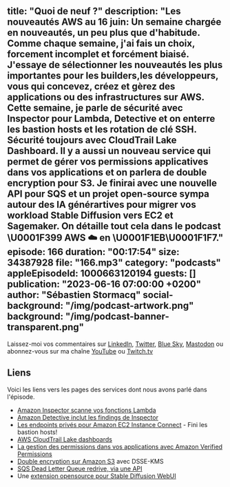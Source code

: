 title: "Quoi de neuf ?"
description: "Les nouveautés AWS au 16 juin: Un semaine chargée en nouveautés, un peu plus que d'habitude. Comme chaque semaine, j'ai fais un choix, forcement incomplet et forcément biaisé. J'essaye de sélectionner les nouveautés les plus importantes pour les builders,les développeurs, vous qui concevez, créez et gèrez des applications ou des infrastructures sur AWS. Cette semaine, je parle de sécurité avec Inspector pour Lambda, Detective et on enterre les bastion hosts et les rotation de clé SSH.  Sécurité toujours avec CloudTrail Lake Dashboard. Il y a aussi un nouveau service qui permet de gérer vos permissions applicatives dans vos applications et on parlera de double encryption pour S3. Je finirai avec une nouvelle API pour SQS et un projet open-source sympa autour des IA générartives pour migrer vos workload Stable Diffusion vers EC2 et Sagemaker. On détaille tout cela dans le podcast \U0001F399 AWS ☁️ en \U0001F1EB\U0001F1F7."
episode: 166
duration: "00:17:54"
size: 34387928
file: "166.mp3"
category: "podcasts"
appleEpisodeId: 1000663120194
guests: []
publication: "2023-06-16 07:00:00 +0200"
author: "Sébastien Stormacq"
social-background: "/img/podcast-artwork.png"
background: "/img/podcast-banner-transparent.png"
---

Laissez-moi vos commentaires sur [LinkedIn](https://www.linkedin.com/in/sebastienstormacq/), [Twitter](https://twitter.com/sebsto), [Blue Sky](https://bsky.app/profile/sebsto.bsky.social), [Mastodon](https://awscommunity.social/@sebsto) ou abonnez-vous sur ma chaîne [YouTube](https://www.youtube.com/sebsto) ou [Twitch.tv](https://www.twitch.tv/sebAWS)

## Liens

Voici les liens vers les pages des services dont nous avons parlé dans l'épisode.

- [Amazon Inspector scanne vos fonctions Lambda](https://aws.amazon.com/about-aws/whats-new/2023/06/amazon-inspector-code-scans-aws-lambda-function/)
- [Amazon Detective inclut les findings de Inspector](https://aws.amazon.com/about-aws/whats-new/2023/06/amazon-detective-finding-groups-amazon-inspector/)
- [Les endpoints privés pour Amazon EC2 Instance Connect](https://aws.amazon.com/blogs/compute/secure-connectivity-from-public-to-private-introducing-ec2-instance-connect-endpoint-june-13-2023/) - Fini les bastion hosts!
- [AWS CloudTrail Lake dashboards](https://aws.amazon.com/blogs/mt/announcing-aws-cloudtrail-lake-dashboards-visualize-and-analyze-cloudtrail-data/)
- [La gestion des permissions dans vos applications avec Amazon Verified Permissions](https://aws.amazon.com/blogs/aws/simplify-how-you-manage-authorization-in-your-applications-with-amazon-verified-permissions-now-generally-available/)
- [Double encryption sur Amazon S3](https://aws.amazon.com/blogs/aws/new-amazon-s3-dual-layer-server-side-encryption-with-keys-stored-in-aws-key-management-service-dsse-kms/) avec DSSE-KMS
- [SQS Dead Letter Queue redrive, via une API](https://aws.amazon.com/blogs/aws/a-new-set-of-apis-for-amazon-sqs-dead-letter-queue-redrive/)
- Une [extension opensource pour Stable Diffusion WebUI](https://github.com/awslabs/stable-diffusion-aws-extension)
